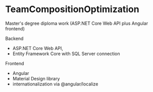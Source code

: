 # TeamCompositionOptimization

Master's degree diploma work (ASP.NET Core Web API plus Angular frontend)

Backend
- ASP.NET Core Web API,
- Entity Framework Core with SQL Server connection

Frontend
- Angular
- Material Design library
- internationalization via @angular/localize
